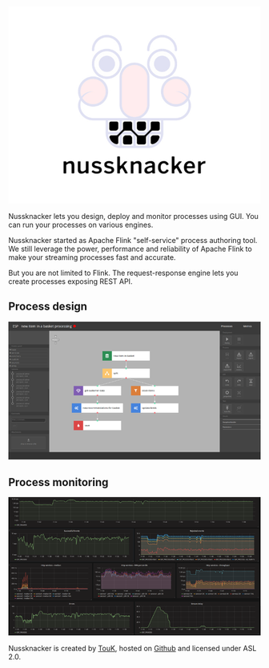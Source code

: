![logo](img/nussknacker_small.jpg)

Nussknacker lets you design, deploy and monitor processes using GUI. You can run your processes on various engines. 

Nussknacker started as Apache Flink "self-service" process authoring tool. We still leverage the power, performance and reliability of Apache Flink to make your streaming processes fast and accurate. 

But you are not limited to Flink. The request-response engine lets you create processes exposing REST API.

Process design
-----------------
![Nussknacker in action](img/screen1b.jpg)

Process monitoring
------------------
![Nussknacker in action](img/screen2a.jpg)

Nussknacker is created by [TouK](https://touk.pl), hosted on [Github](https://github.com/touk/nussknacker) and licensed under ASL 2.0.

